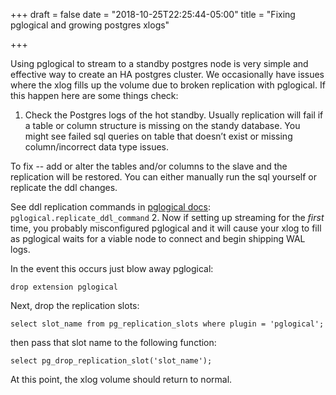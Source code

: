 +++
draft = false
date = "2018-10-25T22:25:44-05:00"
title = "Fixing pglogical and growing postgres xlogs"

+++

Using pglogical to stream to a standby postgres node is very simple and effective way to create an HA postgres cluster. We occasionally have issues where the xlog fills up the volume due to broken replication with pglogical.  If this happen here are some things check:

1. Check the Postgres logs of the hot standby. Usually replication will fail if a table or column structure is missing on the standy database. You might see failed sql queries on table that doesn’t exist or missing column/incorrect data type issues.

To fix -- add or alter the tables and/or columns to the slave and the replication will be restored. You can either manually run the sql yourself or replicate the ddl changes.

See ddl replication commands in [pglogical docs](https://www.2ndquadrant.com/en/resources/pglogical/pglogical-docs/): `pglogical.replicate_ddl_command`
2. Now if setting up streaming for the *first* time, you probably misconfigured pglogical and it will cause your xlog to fill as pglogical waits for a viable node to connect and begin shipping WAL logs.

In the event this occurs just blow away pglogical:

`drop extension pglogical`

Next, drop the replication slots:

`select slot_name from pg_replication_slots where plugin = 'pglogical';`

then pass that slot name to the following function:

`select pg_drop_replication_slot('slot_name');`

At this point, the xlog volume should return to normal.
